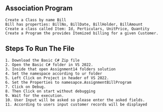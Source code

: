 ## Association Program
    Create a Class by name Bill
    Bill has properties: BillNo, BillDate, BillHolder, BillAmount
    Create a class called Item: Id, Perticulars, UnitPrice, Quantity
    Create a Program the provides Itemized billing for a given Customer.

## Steps To Run The File
    1. Download the Basic C# Zip file
    2. Open the Basic C# folder in VS 2022.
    3. Inside that open Assignment14 folders solution 
    4. Set the namespace according to ur folder
    5. Left Click on Project in header of VS 2022.
    6. Set the Properties to namesapce.AssignmentBillProgram
    7. Click on Debug.
    8. Then Click on start without debugging
    9. Wait for the execution.
    10. User Input will be asked so please enter the asked fields.
    11. According to users input customer records will be displayed

